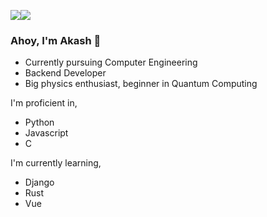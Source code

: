 ![](https://github.com/9dubs/test/blob/main/pewdiepiewavy.gif)![](https://github.com/9dubs/test/blob/main/pewdiepiewavy.gif)

### Ahoy, I'm Akash 👋

- Currently pursuing Computer Engineering
- Backend Developer
- Big physics enthusiast, beginner in Quantum Computing

I'm proficient in, 
- Python
- Javascript
- C

I'm currently learning,
- Django
- Rust
- Vue


<!--
**9dubs/9dubs** is a ✨ _special_ ✨ repository because its `README.md` (this file) appears on your GitHub profile.

Here are some ideas to get you started:

- 🔭 I’m currently working on ...
- 🌱 I’m currently learning ...
- 👯 I’m looking to collaborate on ...
- 🤔 I’m looking for help with ...
- 💬 Ask me about ...
- 📫 How to reach me: ...
- 😄 Pronouns: ...
- ⚡ Fun fact: ...
-->
